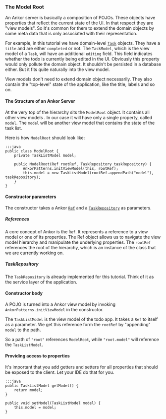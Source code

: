 ### The Model Root

An Ankor server is basically a composition of POJOs.
These objects have properties that reflect the current state of the UI.
In that respect they are "view models".
So it's common for them to extend the domain objects by some meta data that is only associated with their representation.

For example, in this tutorial we have domain-level [`Task`][1] objects.
They have a `title` and are either `completed` or not.
The `TaskModel`, which is the view model of a `Task`, will have an additional `editing` field.
This field indicates whether the todo is currently being edited in the UI.
Obviously this property would only pollute the domain object.
It shouldn't be persisted in a database either.
But it fits quite naturally into the view model.

View models don't need to extend domain object necessarily.
They also contain the "top-level" state of the application, like the title, labels and so on.

#### The Structure of an Ankor Server

At the very top of the hierarchy sits the `ModelRoot` object.
It contains all other view models .
In our case it will have only a single property, called `model`.
The `model` will be another view model that contains the state of the task list.

Here is how `ModelRoot` should look like:

    :::java
    public class ModelRoot {
        private TaskListModel model;

        public ModelRoot(Ref rootRef, TaskRepository taskRepository) {
            AnkorPatterns.initViewModel(this, rootRef);
            this.model = new TaskListModel(rootRef.appendPath("model"), taskRepository);
        }
    }

#### Constructor parameters

The constructor takes a Ankor [`Ref`][2] and a [`TaskRepository`][3] as parameters.

##### References

A core concept of Ankor is the `Ref`.
It represents a reference to a view model or one of its properties.
The Ref object allows us to navigate the view model hierarchy and manipulate the underlying properties.
The `rootRef` references the root of the hierarchy, which is an instance of the class that we are currently working on.

##### TaskRepository

The `TaskRepository` is already implemented for this tutorial.
Think of it as the service layer of the application.

#### Constructor body

A POJO is turned into a Ankor view model by invoking `AnkorPatterns.initViewModel` in the constructor.

The `TaskListModel` is the view model of the todo app. It takes a `Ref` to itself as a parameter.
We get this reference form the `rootRef` by "appending" `model` to the path.

So a path of `"root"` references `ModelRoot`, while `"root.model"` will reference the `TaskListModel`.

#### Providing access to properties

It's important that you add getters and setters for all properties that should be exposed to the client.
Let your IDE do that for you.

    :::java
    public TaskListModel getModel() {
        return model;
    }

    public void setModel(TaskListModel model) {
        this.model = model;
    }


[1]: https://github.com/ankor-io/ankor-todo-tutorial/blob/server-step-2/todo-application/src/main/java/io/ankor/tutorial/model/Task.java
[2]: http://ankor.io/static/javadoc/apidocs/at/irian/ankor/ref/Ref.html
[3]: https://github.com/ankor-io/ankor-todo-tutorial/blob/server-step-2/todo-application/src/main/java/io/ankor/tutorial/model/TaskRepository.java
